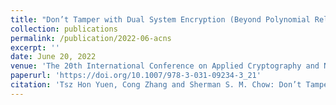 ```yaml
---
title: "Don’t Tamper with Dual System Encryption (Beyond Polynomial Related-Key Security of IBE)."
collection: publications
permalink: /publication/2022-06-acns
excerpt: ''
date: June 20, 2022
venue: 'The 20th International Conference on Applied Cryptography and Network Security, (ACNS 2022) Rome, Italy, June 20-23, 2022'
paperurl: 'https://doi.org/10.1007/978-3-031-09234-3_21'
citation: 'Tsz Hon Yuen, Cong Zhang and Sherman S. M. Chow: Don’t Tamper with Dual System Encryption (Beyond Polynomial Related-Key Security of IBE). In ACNS 2022: 419-439.'
---
```

